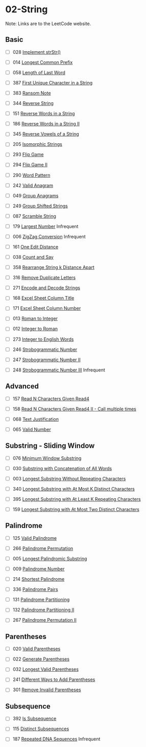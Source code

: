 # 02-String
Note: Links are to the LeetCode website.
## Basic

- [ ] 028 [Implement strStr()](https://leetcode.com/problems/implement-strstr/description/)

- [ ] 014 [Longest Common Prefix](https://leetcode.com/problems/longest-common-prefix/description/)

- [ ] 058 [Length of Last Word](https://leetcode.com/problems/length-of-last-word/description/)

- [ ] 387 [First Unique Character in a String](https://leetcode.com/problems/first-unique-character-in-a-string/description/)

- [ ] 383 [Ransom Note](https://leetcode.com/problems/ransom-note/description/)

- [ ] 344 [Reverse String](https://leetcode.com/problems/reverse-string/description/)

- [ ] 151 [Reverse Words in a String](https://leetcode.com/problems/reverse-words-in-a-string/description/)

- [ ] 186 [Reverse Words in a String II](https://leetcode.com/problems/reverse-words-in-a-string-ii/description/)

- [ ] 345 [Reverse Vowels of a String](https://leetcode.com/problems/reverse-vowels-of-a-string/description/)

- [ ] 205 [Isomorphic Strings](https://leetcode.com/problems/isomorphic-strings/description/)

- [ ] 293 [Flip Game](https://leetcode.com/problems/flip-game/description/)

- [ ] 294 [Flip Game II](https://leetcode.com/problems/flip-game-ii/description/)

- [ ] 290 [Word Pattern](https://leetcode.com/problems/word-pattern/description/)

- [ ] 242 [Valid Anagram](https://leetcode.com/problems/valid-anagram/description/)

- [ ] 049 [Group Anagrams](https://leetcode.com/problems/group-anagrams/description/)

- [ ] 249 [Group Shifted Strings](https://leetcode.com/problems/group-shifted-strings/description/)

- [ ] 087 [Scramble String](https://leetcode.com/problems/scramble-string/description/)

- [ ] 179 [Largest Number](https://leetcode.com/problems/largest-number/description/) Infrequent

- [ ] 006 [ZigZag Conversion](https://leetcode.com/problems/zigzag-conversion/description/) Infrequent

- [ ] 161 [One Edit Distance](https://leetcode.com/problems/one-edit-distance/)

- [ ] 038 [Count and Say](https://leetcode.com/problems/count-and-say/description/)

- [ ] 358 [Rearrange String k Distance Apart](https://leetcode.com/problems/rearrange-string-k-distance-apart/description/)

- [ ] 316 [Remove Duplicate Letters](https://leetcode.com/problems/remove-duplicate-letters/description/)

- [ ] 271 [Encode and Decode Strings](https://leetcode.com/problems/encode-and-decode-strings/description/)

- [ ] 168 [Excel Sheet Column Title](https://leetcode.com/problems/excel-sheet-column-title/description/)

- [ ] 171 [Excel Sheet Column Number](https://leetcode.com/problems/excel-sheet-column-number/description/)

- [ ] 013 [Roman to Integer](https://leetcode.com/problems/roman-to-integer/description/)

- [ ] 012 [Integer to Roman](https://leetcode.com/problems/integer-to-roman/description/)

- [ ] 273 [Integer to English Words](https://leetcode.com/problems/integer-to-english-words/description/)

- [ ] 246 [Strobogrammatic Number](https://leetcode.com/problems/strobogrammatic-number/description/)

- [ ] 247 [Strobogrammatic Number II](https://leetcode.com/problems/strobogrammatic-number-ii/description/)

- [ ] 248 [Strobogrammatic Number III](https://leetcode.com/problems/strobogrammatic-number-iii/description/) Infrequent

## Advanced

- [ ] 157 [Read N Characters Given Read4](https://leetcode.com/problems/read-n-characters-given-read4/description/)

- [ ] 158 [Read N Characters Given Read4 II - Call multiple times](https://leetcode.com/problems/read-n-characters-given-read04-ii-call-multiple-times/description/)

- [ ] 068 [Text Justification](https://leetcode.com/problems/text-justification/description/)

- [ ] 065 [Valid Number](https://leetcode.com/problems/valid-number/description/)

## Substring - Sliding Window

- [ ] 076 [Minimum Window Substring](https://leetcode.com/problems/minimum-window-substring/description/)

- [ ] 030 [Substring with Concatenation of All Words](https://leetcode.com/problems/substring-with-concatenation-of-all-words/description/)

- [ ] 003 [Longest Substring Without Repeating Characters](https://leetcode.com/problems/longest-substring-without-repeating-characters/description/)

- [ ] 340 [Longest Substring with At Most K Distinct Characters](https://leetcode.com/problems/longest-substring-with-at-most-k-distinct-characters/description/)

- [ ] 395 [Longest Substring with At Least K Repeating Characters](https://leetcode.com/problems/longest-substring-with-at-least-k-repeating-characters/description/)

- [ ] 159 [Longest Substring with At Most Two Distinct Characters](https://leetcode.com/problems/longest-substring-with-at-most-two-distinct-characters/description/)

## Palindrome

- [ ] 125 [Valid Palindrome](https://leetcode.com/problems/valid-palindrome/description/)

- [ ] 266 [Palindrome Permutation](https://leetcode.com/problems/palindrome-permutation/description/)

- [ ] 005 [Longest Palindromic Substring](https://leetcode.com/problems/longest-palindromic-substring/description/)

- [ ] 009 [Palindrome Number](https://leetcode.com/problems/palindrome-number/description/)

- [ ] 214 [Shortest Palindrome](https://leetcode.com/problems/shortest-palindrome/description/)

- [ ] 336 [Palindrome Pairs](https://leetcode.com/problems/palindrome-pairs/description/)

- [ ] 131 [Palindrome Partitioning](https://leetcode.com/problems/palindrome-partitioning/description/)

- [ ] 132 [Palindrome Partitioning II](https://leetcode.com/problems/palindrome-partitioning-ii/description/)

- [ ] 267 [Palindrome Permutation II](https://leetcode.com/problems/palindrome-permutation-ii/description/)

## Parentheses

- [ ] 020 [Valid Parentheses](https://leetcode.com/problems/valid-parentheses/description/)

- [ ] 022 [Generate Parentheses](https://leetcode.com/problems/generate-parentheses/description/)

- [ ] 032 [Longest Valid Parentheses](https://leetcode.com/problems/longest-valid-parentheses/description/)

- [ ] 241 [Different Ways to Add Parentheses](https://leetcode.com/problems/different-ways-to-add-parentheses/description/)

- [ ] 301 [Remove Invalid Parentheses](https://leetcode.com/problems/remove-invalid-parentheses/description/)

## Subsequence

- [ ] 392 [Is Subsequence](https://leetcode.com/problems/is-subsequence/description/)

- [ ] 115 [Distinct Subsequences](https://leetcode.com/problems/distinct-subsequences/description/)

- [ ] 187 [Repeated DNA Sequences](https://leetcode.com/problems/repeated-dna-sequences/description/) Infrequent
